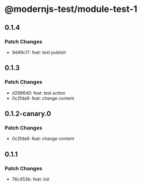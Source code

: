 # @modernjs-test/module-test-1

## 0.1.4

### Patch Changes

- 9d49c17: feat: test publish

## 0.1.3

### Patch Changes

- d2886d0: feat: test action
- 0c2fda9: feat: change content

## 0.1.2-canary.0

### Patch Changes

- 0c2fda9: feat: change content

## 0.1.1

### Patch Changes

- 76c453b: feat: init
